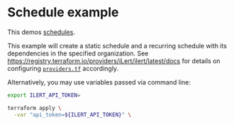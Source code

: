 # Schedule example

This demos [schedules](https://docs.ilert.com/on-call-management-and-escalations/on-call-schedules).

This example will create a static schedule and a recurring schedule with its dependencies in the specified organization. See https://registry.terraform.io/providers/iLert/ilert/latest/docs for details on configuring [`providers.tf`](./providers.tf) accordingly.

Alternatively, you may use variables passed via command line:

```sh
export ILERT_API_TOKEN=
```

```sh
terraform apply \
  -var "api_token=${ILERT_API_TOKEN}" \
```
